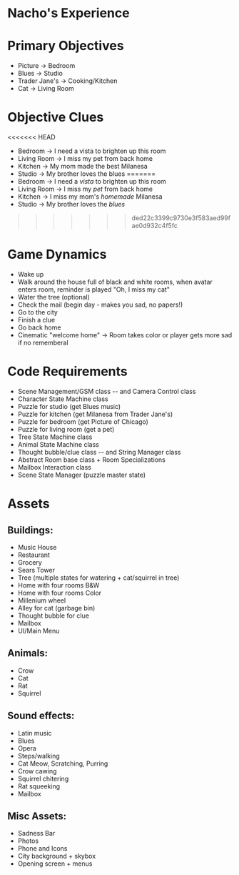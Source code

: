 # Nacho's Experience

# Primary Objectives
- Picture -> Bedroom
- Blues -> Studio
- Trader Jane's -> Cooking/Kitchen
- Cat -> Living Room

# Objective Clues
<<<<<<< HEAD
- Bedroom -> I need a vista to brighten up this room
- Living Room -> I miss my pet from back home
- Kitchen -> My mom made the best Milanesa
- Studio -> My brother loves the blues
=======
- Bedroom -> I need a *vista* to brighten up this room
- Living Room -> I miss my *pet* from back home
- Kitchen -> I miss my mom's *homemade* Milanesa
- Studio -> My brother loves the *blues*
>>>>>>> ded22c3399c9730e3f583aed99fae0d932c4f5fc

# Game Dynamics
- Wake up
- Walk around the house full of black and white rooms, when avatar enters room, reminder is played "Oh, I miss my cat"
- Water the tree (optional)
- Check the mail (begin day - makes you sad, no papers!)
- Go to the city
- Finish a clue
- Go back home
- Cinematic "welcome home" -> Room takes color or player gets more sad if no rememberal

# Code Requirements
- Scene Management/GSM class
-- and Camera Control class
- Character State Machine class
- Puzzle for studio (get Blues music)
- Puzzle for kitchen (get Milanesa from Trader Jane's)
- Puzzle for bedroom (get Picture of Chicago)
- Puzzle for living room (get a pet)
- Tree State Machine class
- Animal State Machine class
- Thought bubble/clue class
-- and String Manager class
- Abstract Room base class + Room Specializations
- Mailbox Interaction class
- Scene State Manager (puzzle master state)


# Assets
## Buildings:
- Music House
- Restaurant
- Grocery
- Sears Tower
- Tree (multiple states for watering + cat/squirrel in tree)
- Home with four rooms B&W
- Home with four rooms Color
- Millenium wheel
- Alley for cat (garbage bin)
- Thought bubble for clue
- Mailbox
- UI/Main Menu

## Animals:
- Crow
- Cat
- Rat
- Squirrel

## Sound effects:
- Latin music
- Blues
- Opera
- Steps/walking
- Cat Meow, Scratching, Purring
- Crow cawing
- Squirrel chitering
- Rat squeeking
- Mailbox

## Misc Assets:
- Sadness Bar
- Photos
- Phone and Icons
- City background + skybox
- Opening screen + menus
